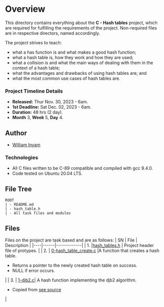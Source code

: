 # Overview #

This directory contains everything about the **C - Hash tables** project, which are required for fulfilling the requirements of the project. Non-required files are in respective directors, named accordingly.

The project strives to teach:
- what a has function is and what makes a good hash function;
- what a hash table is, how they work and how they are used;
- what a collision is and what the main ways of dealing with them in the context of a hash table;
- what the advantages and drawbacks of using hash tables are; and
- what the most common use cases of hash tables are.

### Project Timeline Details ###
- **Released:** Thur Nov. 30, 2023 - 6am.
- **1st Deadline:** Sat Dec. 02, 2023 - 6am.
- **Duration:** 48 hrs (2 day).
- **Month** 3, **Week** 5, **Day** 4.

## Author ##
- [William Inyam](https://github.com/thecypherzen/)

### Technologies ##
- All C files written to be C-89 compatible and compiled with gcc 9.4.0.
- Code tested on Ubuntu 20.04 LTS.

## File Tree ##
	ROOT
	| - README.md
	| - hash_table.h
	| - All task files and modules

## Files ##
Files on the project are task based and are as follows:
| SN | File | Description |
|----|------|-------------|
| 1. |[hash_tables.h](https://github.com/thecypherzen/alx-low_level_programming/blob/main/0x1A-hash_tables/0-hash_table_create.c)  | Project header file of protypes. |
| 2. | [0-hash_table_create.c](https://github.com/thecypherzen/alx-low_level_programming/blob/main/0x1A-hash_tables/hash_tables.h) |A function that creates a hash table.<ul><li>Returns a pointer to the newly created hash table on success.</li><li>NULL if error occurs.</li></ul>|
| 3. | [1-djb2.c](https://github.com/thecypherzen/alx-low_level_programming/blob/main/0x1A-hash_tables/1-djb2.c)| A hash function implementing the djb2 algorithm.<ul><li>Copied from [see source](https://gist.github.com/papamuziko/7bb52dfbb859fdffc4bd0f95b76f71e8)</li></ul>|
